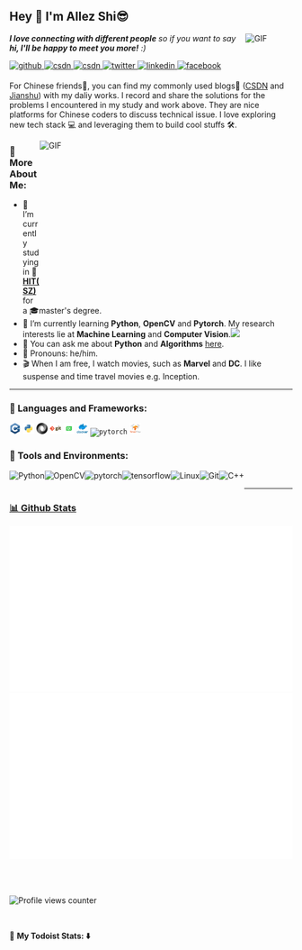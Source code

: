 ## Hey 👋 I'm Allez Shi😎 

<img align="right" alt="GIF" src="https://media.giphy.com/media/LnQjpWaON8nhr21vNW/giphy.gif" width="84" title="Say HI"> <em><b>I love connecting with different people</b> so if you want to say <b>hi, I'll be happy to meet you more!</b> :)</em>


<div align="left">
<a href="https://github.com/allezsyh" target="_blank">
<img src=https://img.shields.io/badge/github-%2324292e.svg?&style=for-the-badge&logo=github&logoColor=white alt=github style="margin-bottom: 5px;" />
</a>
<a href="https://blog.csdn.net/LemonShy2019?type=blog" target="_blank">
<img src=https://img.shields.io/badge/csdn-%23EE4831.svg?&style=for-the-badge&logo= csdn &logoColor=white alt=csdn style="margin-bottom: 5px;" />
</a>  
<a href="https://www.zhihu.com/people/gu-du-de-guan-cha-zhe-14-91" target="_blank">
<img src=https://img.shields.io/badge/zhihu-%232E87FB.svg?&style=for-the-badge&logo=zhihu&logoColor=white alt=csdn style="margin-bottom: 5px;" />
</a>
<a href="https://twitter.com/AllezShi" target="_blank">
<img src=https://img.shields.io/badge/twitter-%2300acee.svg?&style=for-the-badge&logo=twitter&logoColor=white alt=twitter style="margin-bottom: 5px;" />
</a>
<a href="https://www.linkedin.com/in/yuhang-shi-20166a235/" target="_blank">
<img src=https://img.shields.io/badge/linkedin-%231E77B5.svg?&style=for-the-badge&logo=linkedin&logoColor=white alt=linkedin style="margin-bottom: 5px;" />
</a>
<a href="https://www.facebook.com/profile.php?id=100079534635939" target="_blank">
<img src=https://img.shields.io/badge/facebook-%232E87FB.svg?&style=for-the-badge&logo=facebook&logoColor=white alt=facebook style="margin-bottom: 5px;" />
</a>

  
For Chinese friends👭, you can find my commonly used blogs📖 ([CSDN](https://blog.csdn.net/LemonShy2019?type=blog) and [Jianshu](https://www.jianshu.com/u/00103a9c18e4)) with my daliy works.
I record and share the solutions for the problems I encountered in my study and work above.
They are nice platforms for Chinese coders to discuss technical issue.
I love exploring new tech stack 💻 and leveraging them to build cool stuffs 🛠️.

<img align="right" alt="GIF" src="https://github.com/allezsyh/allezsyh/blob/main/code.gif?raw=true" width="450" height="288" />

### 🧐 More About Me:
- 🔭 I’m currently studying in 🏫 **[HIT(SZ)](https://www.hitsz.edu.cn/)** for a 🎓master's degree.
- 🌱 I’m currently learning **Python**, **OpenCV** and **Pytorch**. My research interests lie at **Machine Learning** and **Computer Vision**.</a><img src="https://media.giphy.com/media/WUlplcMpOCEmTGBtBW/giphy.gif" width="30">
- 💬 You can ask me about **Python** and **Algorithms** [here](https://github.com/allezsyh/allezsyh/issues).
- 👨 Pronouns: he/him.
- 🎬 When I am free, I watch movies, such as **Marvel** and **DC**. I like suspense and time travel movies e.g. Inception.

---

### 🔨 Languages and Frameworks:
<code><img height="20" src="https://raw.githubusercontent.com/github/explore/80688e429a7d4ef2fca1e82350fe8e3517d3494d/topics/cpp/cpp.png" alt="C++" title="C++"></code>
<code><img height="20" src="https://raw.githubusercontent.com/github/explore/80688e429a7d4ef2fca1e82350fe8e3517d3494d/topics/python/python.png" alt="Python" title="Python"></code>
<code><img height="20" src="https://raw.githubusercontent.com/github/explore/80688e429a7d4ef2fca1e82350fe8e3517d3494d/topics/json/json.png" alt="JSON" title="JSON"></code>
<code><img height="20" src="https://raw.githubusercontent.com/github/explore/80688e429a7d4ef2fca1e82350fe8e3517d3494d/topics/git/git.png" alt="Git" title="Git"></code>
<code><img height="20" src="https://raw.githubusercontent.com/github/explore/80688e429a7d4ef2fca1e82350fe8e3517d3494d/topics/qt/qt.png" alt="Qt" title="Qt"></code>
<code><img height="20" src="https://raw.githubusercontent.com/github/explore/80688e429a7d4ef2fca1e82350fe8e3517d3494d/topics/docker/docker.png" alt="Docker" title="Docker"></code>
<code><img height="20" src="https://github.com/allezsyh/allezsyh/blob/main/pytorch-logo.png" alt="pytorch" title="pytorch"></code>
<code><img height="20" src="https://raw.githubusercontent.com/github/explore/80688e429a7d4ef2fca1e82350fe8e3517d3494d/topics/tensorflow/tensorflow.png" alt="TensorFlow" title="TensorFlow"></code>

### 🔧 Tools and Environments:

<a href="https://www.python.org" target="_blank"><img align="left" alt="Python" height ="42px" src="https://profilinator.rishav.dev/skills-assets/python-original.svg"></a>
<a href="https://www.python.org" target="_blank"><img align="left" alt="OpenCV" height ="42px" src="https://profilinator.rishav.dev/skills-assets/opencv-icon.svg"></a>
<a href="https://pytorch.org/" target="_blank"> <img align="left" src="https://profilinator.rishav.dev/skills-assets/pytorch-icon.svg" alt="pytorch" height="42px"/> </a> 
<a href="https://www.tensorflow.org" target="_blank"> <img align="left" src="https://profilinator.rishav.dev/skills-assets/tensorflow-icon.svg" alt="tensorflow" height="42px"/> </a> 
<a href="https://www.python.org" target="_blank"><img align="left" alt="Linux" height ="42px" src="https://profilinator.rishav.dev/skills-assets/linux-original.svg"></a>
<a href="https://www.python.org" target="_blank"><img align="left" alt="Git" height ="42px" src="https://profilinator.rishav.dev/skills-assets/git-scm-icon.svg"></a>
<a href="https://www.python.org" target="_blank"><img align="left" alt="C++" height ="42px" src="https://profilinator.rishav.dev/skills-assets/cplusplus-original.svg">

</td></tr></table>  

<br/>   

---

### 📊 Github Stats

 <!-- [![AllezShi's GitHub stats](https://github-readme-stats.vercel.app/api?username=allezsyh)](https://github.com/allezsyh/github-readme-stats)
[![Top Langs](https://github-readme-stats.vercel.app/api/top-langs/?username=allezsyh)](https://github.com/allezsyh/github-readme-stats) -->

![Stats Overview](https://raw.githubusercontent.com/allezsyh/github-stats-transparent/output/generated/overview.svg)
![Most Used Languages](https://raw.githubusercontent.com/allezsyh/github-stats-transparent/output/generated/languages.svg)

</a>

<br>

<!-- ### 🛠️ My Projects
<a href="https://github.com/rahul-jha98/Artistify.ai" target="_blank"> <img alt="artistify" src="./projects/artistify.svg" height="68" align="left"> </a>
<a href="https://github.com/rahul-jha98/sheets-database" target="_blank"> <img alt="sheetsdatabase" src="./projects/sheetsdatabase.svg"  height="68" align="left"> </a>
<a href="https://github.com/rahul-jha98/README_icons" target="_blank"> <img alt="readmeicons" src="./projects/readmeicons.svg" height="68" align="left"> </a>
<a href="https://github.com/rahul-jha98/PasswordKeeper" target="_blank"> <img alt="passwordkeeper" src="./projects/passwordkeeper.svg" height="68" align="left"> </a>
 -->
 
<br/>  

![Profile views counter](https://komarev.com/ghpvc/?username=allezsyh&&style=flat-square)  

<br/>  

🚧 **My Todoist Stats: ⬇️**
